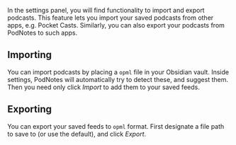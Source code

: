 In the settings panel, you will find functionality to import and export podcasts.
This feature lets you import your saved podcasts from other apps, e.g. Pocket Casts.
Similarly, you can also export your podcasts from PodNotes to such apps.

## Importing

You can import podcasts by placing a `opml` file in your Obsidian vault.
Inside settings, PodNotes will automatically try to detect these, and suggest them.
Then you need only click _Import_ to add them to your saved feeds.

## Exporting

You can export your saved feeds to `opml` format.
First designate a file path to save to (or use the default), and click _Export_.
